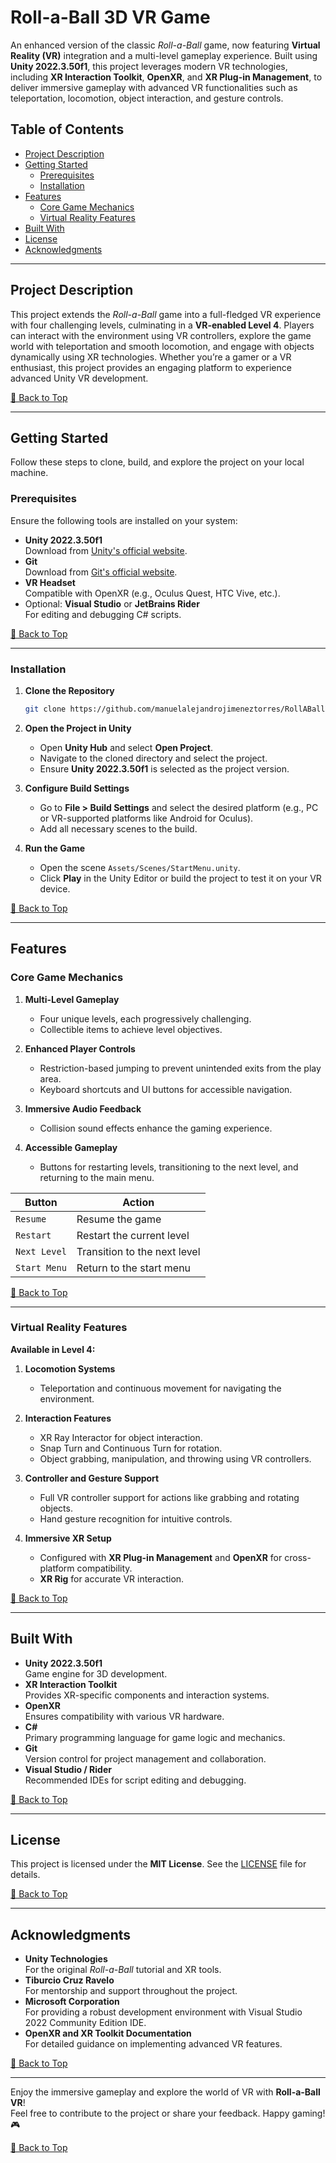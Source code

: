 # Roll-a-Ball 3D VR Game

An enhanced version of the classic _Roll-a-Ball_ game, now featuring **Virtual Reality (VR)** integration and a multi-level gameplay experience. Built using **Unity 2022.3.50f1**, this project leverages modern VR technologies, including **XR Interaction Toolkit**, **OpenXR**, and **XR Plug-in Management**, to deliver immersive gameplay with advanced VR functionalities such as teleportation, locomotion, object interaction, and gesture controls.

## Table of Contents

- [Project Description](#project-description)
- [Getting Started](#getting-started)
  - [Prerequisites](#prerequisites)
  - [Installation](#installation)
- [Features](#features)
  - [Core Game Mechanics](#core-game-mechanics)
  - [Virtual Reality Features](#virtual-reality-features)
- [Built With](#built-with)
- [License](#license)
- [Acknowledgments](#acknowledgments)

---

## Project Description

This project extends the _Roll-a-Ball_ game into a full-fledged VR experience with four challenging levels, culminating in a **VR-enabled Level 4**. Players can interact with the environment using VR controllers, explore the game world with teleportation and smooth locomotion, and engage with objects dynamically using XR technologies. Whether you’re a gamer or a VR enthusiast, this project provides an engaging platform to experience advanced Unity VR development.

[🔼 Back to Top](#table-of-contents)

---

## Getting Started

Follow these steps to clone, build, and explore the project on your local machine.

### Prerequisites

Ensure the following tools are installed on your system:

- **Unity 2022.3.50f1**  
  Download from [Unity's official website](https://unity.com/releases/2022-lts).
- **Git**  
  Download from [Git's official website](https://git-scm.com/downloads).
- **VR Headset**  
  Compatible with OpenXR (e.g., Oculus Quest, HTC Vive, etc.).
- Optional: **Visual Studio** or **JetBrains Rider**  
  For editing and debugging C# scripts.

[🔼 Back to Top](#table-of-contents)

---

### Installation

1. **Clone the Repository**

   ```bash
   git clone https://github.com/manuelalejandrojimeneztorres/RollABallVR.git
   ```

2. **Open the Project in Unity**

   - Open **Unity Hub** and select **Open Project**.
   - Navigate to the cloned directory and select the project.
   - Ensure **Unity 2022.3.50f1** is selected as the project version.

3. **Configure Build Settings**

   - Go to **File > Build Settings** and select the desired platform (e.g., PC or VR-supported platforms like Android for Oculus).
   - Add all necessary scenes to the build.

4. **Run the Game**
   - Open the scene `Assets/Scenes/StartMenu.unity`.
   - Click **Play** in the Unity Editor or build the project to test it on your VR device.

[🔼 Back to Top](#table-of-contents)

---

## Features

### Core Game Mechanics

1. **Multi-Level Gameplay**
   - Four unique levels, each progressively challenging.
   - Collectible items to achieve level objectives.
2. **Enhanced Player Controls**

   - Restriction-based jumping to prevent unintended exits from the play area.
   - Keyboard shortcuts and UI buttons for accessible navigation.

3. **Immersive Audio Feedback**

   - Collision sound effects enhance the gaming experience.

4. **Accessible Gameplay**
   - Buttons for restarting levels, transitioning to the next level, and returning to the main menu.

| Button       | Action                       |
| ------------ | ---------------------------- |
| `Resume`     | Resume the game              |
| `Restart`    | Restart the current level    |
| `Next Level` | Transition to the next level |
| `Start Menu` | Return to the start menu     |

[🔼 Back to Top](#table-of-contents)

---

### Virtual Reality Features

**Available in Level 4:**

1. **Locomotion Systems**

   - Teleportation and continuous movement for navigating the environment.

2. **Interaction Features**

   - XR Ray Interactor for object interaction.
   - Snap Turn and Continuous Turn for rotation.
   - Object grabbing, manipulation, and throwing using VR controllers.

3. **Controller and Gesture Support**

   - Full VR controller support for actions like grabbing and rotating objects.
   - Hand gesture recognition for intuitive controls.

4. **Immersive XR Setup**
   - Configured with **XR Plug-in Management** and **OpenXR** for cross-platform compatibility.
   - **XR Rig** for accurate VR interaction.

[🔼 Back to Top](#table-of-contents)

---

## Built With

- **Unity 2022.3.50f1**  
  Game engine for 3D development.
- **XR Interaction Toolkit**  
  Provides XR-specific components and interaction systems.
- **OpenXR**  
  Ensures compatibility with various VR hardware.
- **C#**  
  Primary programming language for game logic and mechanics.
- **Git**  
  Version control for project management and collaboration.
- **Visual Studio / Rider**  
  Recommended IDEs for script editing and debugging.

[🔼 Back to Top](#table-of-contents)

---

## License

This project is licensed under the **MIT License**. See the [LICENSE](LICENSE) file for details.

[🔼 Back to Top](#table-of-contents)

---

## Acknowledgments

- **Unity Technologies**  
  For the original _Roll-a-Ball_ tutorial and XR tools.
- **Tiburcio Cruz Ravelo**  
  For mentorship and support throughout the project.
- **Microsoft Corporation**  
  For providing a robust development environment with Visual Studio 2022 Community Edition IDE.
- **OpenXR and XR Toolkit Documentation**  
  For detailed guidance on implementing advanced VR features.

[🔼 Back to Top](#table-of-contents)

---

Enjoy the immersive gameplay and explore the world of VR with **Roll-a-Ball VR**!  
Feel free to contribute to the project or share your feedback. Happy gaming! 🎮

[🔼 Back to Top](#table-of-contents)
